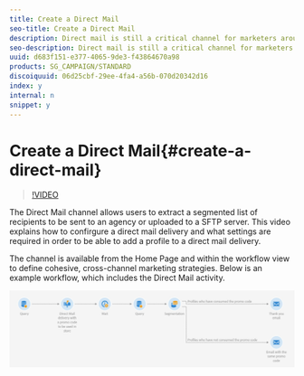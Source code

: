```yaml
---
title: Create a Direct Mail
seo-title: Create a Direct Mail
description: Direct mail is still a critical channel for marketers around the world and they can now orchestrate these offline interactions alongside their online ones. The same engine that powers digital communications, such as email and mobile, can now personalize direct mailers as well.
seo-description: Direct mail is still a critical channel for marketers around the world and they can now orchestrate these offline interactions alongside their online ones. The same engine that powers digital communications, such as email and mobile, can now personalize direct mailers as well.
uuid: d683f151-e377-4065-9de3-f43864670a98
products: SG_CAMPAIGN/STANDARD
discoiquuid: 06d25cbf-29ee-4fa4-a56b-070d20342d16
index: y
internal: n
snippet: y
---
```


# Create a Direct Mail{#create-a-direct-mail}

>[!VIDEO](https://video.tv.adobe.com/v/23417?quality=12)

The Direct Mail channel allows users to extract a segmented list of recipients to be sent to an agency or uploaded to a SFTP server. This video explains how to confirgure a direct mail delivery and what settings are required in order to be able to add a profile to a direct mail delivery.

The channel is available from the Home Page and within the workflow view to define cohesive, cross-channel marketing strategies. Below is an example workflow, which includes the Direct Mail activity.

![](assets/direct_mail_examplewf.png)

<!--
<related-links>
<a href="https://helpx.adobe.com/campaign/standard/channels/using/about-direct-mail.html" target="_blank">About Direct Mail</a>
</related-links>
-->

<!--
<related-links>
<a href="https://helpx.adobe.com/dreamweaver/using/working-with-dreamweaver-and-campaign.html">Dreamweaver Documentation - Create personalized email campaigns</a>
</related-links>
-->

